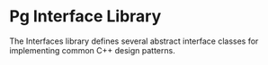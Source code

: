 # Pg Interface Library

The Interfaces library defines several abstract interface classes for implementing common C++ design patterns.
